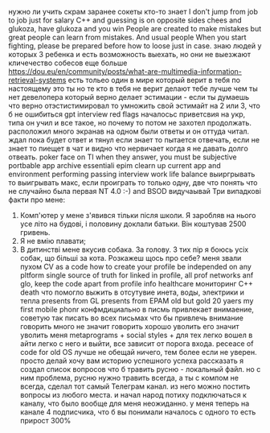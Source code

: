 нужно ли учить скрам заранее
сокеты кто-то знает
I don't jump from job to job just for salary
С++ and guessing is on opposite sides
chees and glukoza, have glukoza and you win
People are created to make mistakes but great people can learn from mistakes. 
And usual people 
When you start fighting, please be prepared before how to loose just in case.
знаю людей у которых 3 ребенка и есть возможность выехать, но они не выезжают
кличечество собесов еще больше
https://dou.eu/en/community/posts/what-are-multimedia-information-retrieval-systems 
есть тольео один в мире который верит в тебя по настоящему это ты
но те кто в тебя не верит делают тебе лучше чем ты
нет девелопера который верно делает эстимации - если ты думаешь что верно отэстистимировал то умножить свой эстимайт на 2 или 3, что б не ошибиться
gpt interview red flags 
началосьс приветсвия на укр, типа он учил и все такое, но почему то потом не захотел продолжать.
расположил много экранав на одном были ответы и он оттуда читал. ждал пока будет ответ и тянул
если знает то пытается отвечать, если не знает то пиещет в чат и видно что нервичает когда я 
не давать долго отвеать.
poker face on TI when they answer, you must be subjective
portbable app
archive
essentiali epim 
clearn up current app and environment
performing passing interview
work life balance
выиргрывать то выигрывать макс, если проиграть то только одну, две что понять что не случайно была первая
NT 4.0 :-) and BSOD
видучаывай
Три випадкові факти про мене:
1. Комп'ютер у мене з'явився тільки після школи. Я заробляв на нього усе літо на будові, і половину доклали батьки. Він коштував 2500 гривень.
2. Я не вмію плавати;
3. В дитинстві мене вкусив собака. За голову. З тих пір я боюсь усіх собак, що більші за кота.
Розкажеш щось про себе?
меня звали пухом
CV as a code
how to create your profile be independed on any pltform
single source of truth for linked in profile, all prof networks anf glo, keep the code apart from profile info
healthcare мониторинг
C++ death
что помогло выжить в отсутувие инета, воды, электрики и тепла
presents from GL
presents from EPAM
old but gold 20 yaers my first mobile phonr
конфмдициально в писмь привлекает внимаение, советую так писать во всех письмах что бы привлечь внимание
говорить много не значит говорить хорошо
уволить его значит уволить меня
metaprograms + social styles + 
для тех легко вошел в айти легко с него и выйти, все зависит от порога входа.
peceace of code for old OS
лучше не обещай ничего, тем более если не уверен. просто делай
хочу вам историю успешного успеха рассказать
я создал список вопросов что б травить русню - локальный файл.
но с ним проблема, русню нужно травить всегда, а ты с компом не всегда, 
сделал тот самый Телеграм канал. 
из него можно постить вопросы из любого места.
и начал народ потиху подключаться к каналу, что было вообще для меня неожиданно.
у меня теперь на канале 4 подписчика, что б вы понимали
началось с одного
то есть прирост 300%